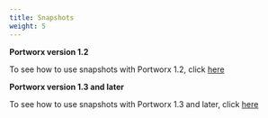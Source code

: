 ```yaml
---
title: Snapshots
weight: 5
---
```


**Portworx version 1.2**

To see how to use snapshots with Portworx 1.2, click [here](reference/cli/snapshots/version-1.2)

**Portworx version 1.3 and later**

To see how to use snapshots with Portworx 1.3 and later, click [here](reference/cli/snapshots/version-1.3-and-later)
